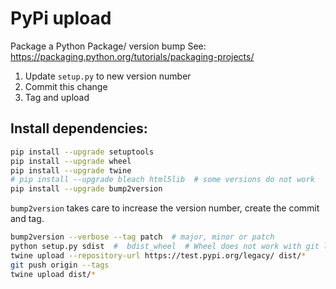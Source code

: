 # PyPi upload

Package a Python Package/ version bump See: https://packaging.python.org/tutorials/packaging-projects/

1. Update `setup.py` to new version number
2. Commit this change
3. Tag and upload

## Install dependencies:
```bash
pip install --upgrade setuptools
pip install --upgrade wheel
pip install --upgrade twine
# pip install --upgrade bleach html5lib  # some versions do not work
pip install --upgrade bump2version
```

`bump2version` takes care to increase the version number, create the commit and tag.

```bash
bump2version --verbose --tag patch  # major, minor or patch
python setup.py sdist  #  bdist_wheel  # Wheel does not work with git links in extras_require. sdist just ignores it.
twine upload --repository-url https://test.pypi.org/legacy/ dist/*
git push origin --tags
twine upload dist/*
```
